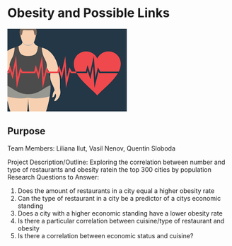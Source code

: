 # Obesity and Possible Links

![Screenshot](Screenshots/fig1.jpg "Screenshot")

## Purpose 

Team Members: Liliana Ilut, Vasil Nenov, Quentin Sloboda 

Project Description/Outline: Exploring the correlation between number and type of restaurants and obesity ratein the top 300 cities by population
Research Questions to Answer:
  1. Does the amount of restaurants in a city equal a higher obesity rate
  2. Can the type of restaurant in a city be a predictor of a citys economic standing
  3. Does a city with a higher economic standing have a lower obesity rate
  4. Is there a particular correlation between cuisine/type of restaurant and obesity
  5. Is there a correlation between economic status and cuisine? 


